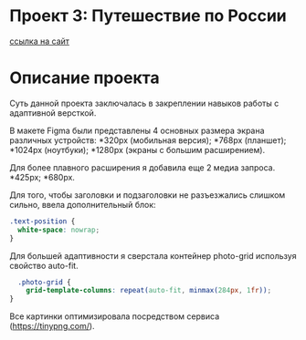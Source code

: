 # Проект 3: Путешествие по России

[ссылка на сайт](https://belkaksu.github.io/russian-travel-main/index.html)

# Описание проекта

  Суть данной проекта заключалась в закреплении навыков работы с адаптивной версткой. 


  В макете Figma были представлены 4 основных размера экрана различных устройств:
    *320px (мобильная версия);
    *768px (планшет);
    *1024px (ноутбуки);
    *1280px (экраны с большим расширением).

  Для более плавного расширения я добавила еще 2 медиа запроса.
    *425px;
    *680px.

  Для того, чтобы заголовки и подзаголовки не разъезжались слишком сильно, ввела
  дополнительный блок:

  ```css
  .text-position {
    white-space: nowrap;
  }
  ```
  Для большей адаптивности я сверстала контейнер photo-grid используя свойство auto-fit.

  ```css
    .photo-grid {
      grid-template-columns: repeat(auto-fit, minmax(284px, 1fr));
  }
  ```

  Все картинки оптимизировала посредством сервиса (https://tinypng.com/).








